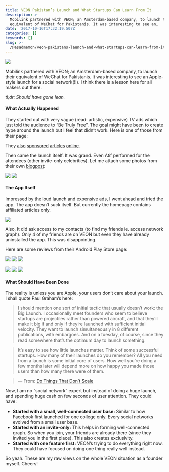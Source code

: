 ```yaml
---
title: VEON Pakistan’s Launch and What Startups Can Learn From It
description: >-
  Mobilink partnered with VEON; an Amsterdam-based company, to launch their
  equivalent of WeChat for Pakistanis. It was interesting to see an…
date: '2017-10-16T17:32:19.507Z'
categories: []
keywords: []
slug: >-
  /@asadmemon/veon-pakistans-launch-and-what-startups-can-learn-from-it-9184e9f4a884
---
```


![](/assets/blog/old_posts/1__RdEOrVzOR4u4phMfrU6YkA.png)

Mobilink partnered with VEON; an Amsterdam-based company, to launch their equivalent of WeChat for Pakistanis. It was interesting to see an Apple-style launch for a social network(!!). I think there is a lesson here for all makers out there.

_tl;dr: Should have gone lean._

#### What Actually Happened

They started out with very vague (read: artistic, expensive) TV ads which just told the audience to “Be Truly Free”. The goal might have been to create hype around the launch but I feel that didn’t work. Here is one of those from their page:

They [also](https://tribune.com.pk/story/1529225/veon-officially-launches-pakistan/) [sponsored](https://propakistani.pk/2017/10/11/veon-officially-launches-pakistan/) [articles](https://www.techjuice.pk/veon-partners-jazz-personal-internet-platform/) [online](http://nation.com.pk/lahore/12-Oct-2017/veon-bv-partners-with-jazz-presents-free-internet-platform-for-pakistan).

Then came the launch itself. It was grand. Even Atif performed for the attendees (other invite-only celebrities). Let me attach some photos from their own [blogpost](https://medium.com/veon-careers/the-veon-launch-in-pakistan-7ff06c5f5520):

![](/assets/blog/old_posts/1__4oCgdurQCaSpNRH9Z7HXKQ.jpeg)
![](/assets/blog/old_posts/1__lp4eTylrujyR2hQ4HYp1OQ.gif)

#### The App Itself

Impressed by the loud launch and expensive ads, I went ahead and tried the app. The app doesn’t suck itself. But currently the homepage contains affiliated articles only.

![](/assets/blog/old_posts/1__kwykohc5Iuk22w6dLHQBCg.gif)

Also, It did ask access to my contacts (to find my friends ie. access network graph). Only 4 of my friends are on VEON but even they have already uninstalled the app. This was disappointing.

Here are some reviews from their Android Play Store page:

![](/assets/blog/old_posts/1__h06wGbOfQKApVjI4WrttMw.png)
![](/assets/blog/old_posts/1__YZl4u9nORAb01KblIXeYjQ.png)
![](/assets/blog/old_posts/1__3SsIqkMEsEX7RURx7FX7Fg.png)

![](/assets/blog/old_posts/1__1SHzEgpF9Ey9tJvVvetS3w.png)
![](/assets/blog/old_posts/1____6VQ2mIRetKnWC6fOCpmlg.png)
![](/assets/blog/old_posts/1__c1qv5ktOKge0rMMcKzTY0w.png)

#### What Should Have Been Done

The reality is unless you are Apple, your users don’t care about your launch. I shall quote Paul Graham’s here:

> I should mention one sort of initial tactic that usually doesn’t work: the Big Launch. I occasionally meet founders who seem to believe startups are projectiles rather than powered aircraft, and that they’ll make it big if and only if they’re launched with sufficient initial velocity. They want to launch simultaneously in 8 different publications, with embargoes. And on a tuesday, of course, since they read somewhere that’s the optimum day to launch something.

> It’s easy to see how little launches matter. Think of some successful startups. How many of their launches do you remember? All you need from a launch is some initial core of users. How well you’re doing a few months later will depend more on how happy you made those users than how many there were of them.

> — From: [Do Things That Don’t Scale](http://paulgraham.com/ds.html)

Now, I am no “social network” expert but instead of doing a huge launch, and spending huge cash on few seconds of user attention. They could have:

*   **Started with a small, well-connected user base:** Similar to how Facebook first launched for one college only. Every social networks evolved from a small user base.
*   **Started with an invite-only:** This helps in forming well-connected graph. So when you join, your friends are already there (since they invited you in the first place). This also creates exclusivity.
*   **Started with one feature first:** VEON’s trying to do everything right now. They could have focused on doing one thing really well instead.

So yeah. These are my raw views on the whole VEON situation as a founder myself. Cheers!